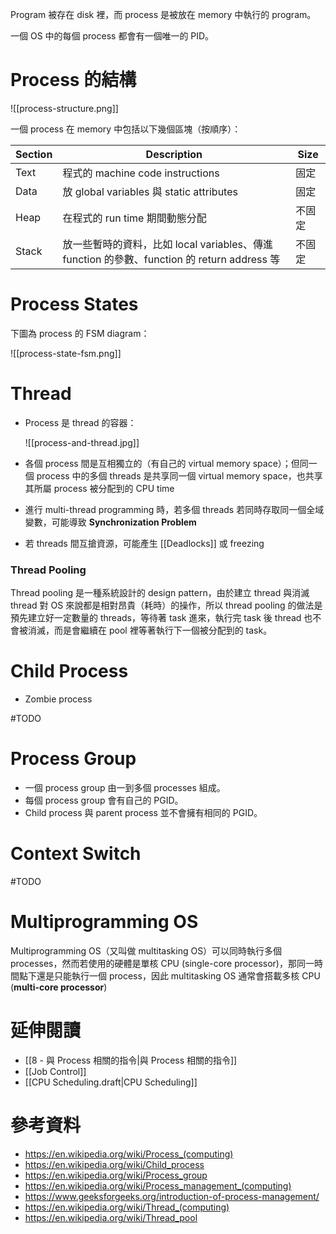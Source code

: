 Program 被存在 disk 裡，而 process 是被放在 memory 中執行的 program。

一個 OS 中的每個 process 都會有一個唯一的 PID。

# Process 的結構

![[process-structure.png]]

一個 process 在 memory 中包括以下幾個區塊（按順序）：

|Section|Description|Size|
|---|---|---|
|Text|程式的 machine code instructions|固定|
|Data|放 global variables 與 static attributes|固定|
|Heap|在程式的 run time 期間動態分配|不固定|
|Stack|放一些暫時的資料，比如 local variables、傳進 function 的參數、function 的 return address 等|不固定|

# Process States

下圖為 process 的 FSM diagram：

![[process-state-fsm.png]]

# Thread

- Process 是 thread 的容器：

    ![[process-and-thread.jpg]]

- 各個 process 間是互相獨立的（有自己的 virtual memory space）；但同一個 process 中的多個 threads 是共享同一個 virtual memory space，也共享其所屬 process 被分配到的 CPU time
- 進行 multi-thread programming 時，若多個 threads 若同時存取同一個全域變數，可能導致 **Synchronization Problem**
- 若 threads 間互搶資源，可能產生 [[Deadlocks]] 或 freezing

### Thread Pooling

Thread pooling 是一種系統設計的 design pattern，由於建立 thread 與消滅 thread 對 OS 來說都是相對昂貴（耗時）的操作，所以 thread pooling 的做法是預先建立好一定數量的 threads，等待著 task 進來，執行完 task 後 thread 也不會被消滅，而是會繼續在 pool 裡等著執行下一個被分配到的 task。

# Child Process

- Zombie process

#TODO 

# Process Group

- 一個 process group 由一到多個 processes 組成。
- 每個 process group 會有自己的 PGID。
- Child process 與 parent process 並不會擁有相同的 PGID。

# Context Switch

#TODO 

# Multiprogramming OS

Multiprogramming OS（又叫做 multitasking OS）可以同時執行多個 processes，然而若使用的硬體是單核 CPU (single-core processor)，那同一時間點下還是只能執行一個 process，因此 multitasking OS 通常會搭載多核 CPU (**multi-core processor**)

# 延伸閱讀

- [[8 - 與 Process 相關的指令|與 Process 相關的指令]]
- [[Job Control]]
- [[CPU Scheduling.draft|CPU Scheduling]]

# 參考資料

- <https://en.wikipedia.org/wiki/Process_(computing)>
- <https://en.wikipedia.org/wiki/Child_process>
- <https://en.wikipedia.org/wiki/Process_group>
- <https://en.wikipedia.org/wiki/Process_management_(computing)>
- <https://www.geeksforgeeks.org/introduction-of-process-management/>
- <https://en.wikipedia.org/wiki/Thread_(computing)>
- <https://en.wikipedia.org/wiki/Thread_pool>
